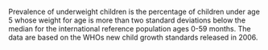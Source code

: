 Prevalence of underweight children is the percentage of children under age 5 whose weight for age is more than two standard deviations below the median for the international reference population ages 0-59 months. The data are based on the WHOs new child growth standards released in 2006.